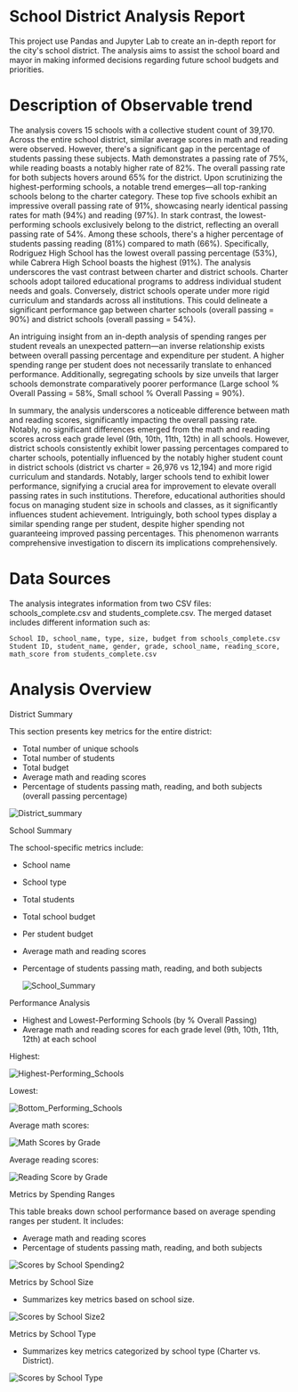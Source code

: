 # School District Analysis Report

This project use Pandas and Jupyter Lab to create an in-depth report for the city's school district. The analysis aims to assist the school board and mayor in making informed decisions regarding future school budgets and priorities.

# Description of Observable trend

The analysis covers 15 schools with a collective student count of 39,170. Across the entire school district, similar average scores in math and reading were observed. However, there's a significant gap in the percentage of students passing these subjects. Math demonstrates a passing rate of 75%, while reading boasts a notably higher rate of 82%. The overall passing rate for both subjects hovers around 65% for the district. Upon scrutinizing the highest-performing schools, a notable trend emerges—all top-ranking schools belong to the charter category. These top five schools exhibit an impressive overall passing rate of 91%, showcasing nearly identical passing rates for math (94%) and reading (97%). In stark contrast, the lowest-performing schools exclusively belong to the district, reflecting an overall passing rate of 54%. Among these schools, there's a higher percentage of students passing reading (81%) compared to math (66%). Specifically, Rodriguez High School has the lowest overall passing percentage (53%), while Cabrera High School boasts the highest (91%). The analysis underscores the vast contrast between charter and district schools. Charter schools adopt tailored educational programs to address individual student needs and goals. Conversely, district schools operate under more rigid curriculum and standards across all institutions. This could delineate a significant performance gap between charter schools (overall passing = 90%) and district schools (overall passing = 54%).

An intriguing insight from an in-depth analysis of spending ranges per student reveals an unexpected pattern—an inverse relationship exists between overall passing percentage and expenditure per student. A higher spending range per student does not necessarily translate to enhanced performance. Additionally, segregating schools by size unveils that larger schools demonstrate comparatively poorer performance (Large school % Overall Passing = 58%, Small school % Overall Passing = 90%).

In summary, the analysis underscores a noticeable difference between math and reading scores, significantly impacting the overall passing rate. Notably, no significant differences emerged from the math and reading scores across each grade level (9th, 10th, 11th, 12th) in all schools. However, district schools consistently exhibit lower passing percentages compared to charter schools, potentially influenced by the notably higher student count in district schools (district vs charter = 26,976 vs 12,194) and more rigid curriculum and standards. Notably, larger schools tend to exhibit lower performance, signifying a crucial area for improvement to elevate overall passing rates in such institutions. Therefore, educational authorities should focus on managing student size in schools and classes, as it significantly influences student achievement. Intriguingly, both school types display a similar spending range per student, despite higher spending not guaranteeing improved passing percentages. This phenomenon warrants comprehensive investigation to discern its implications comprehensively.




# Data Sources

The analysis integrates information from two CSV files: schools_complete.csv and students_complete.csv. The merged dataset includes different information such as:

    School ID, school_name, type, size, budget from schools_complete.csv
    Student ID, student_name, gender, grade, school_name, reading_score, math_score from students_complete.csv

# Analysis Overview

District Summary

This section presents key metrics for the entire district:

- Total number of unique schools
- Total number of students
- Total budget
- Average math and reading scores
- Percentage of students passing math, reading, and both subjects (overall passing percentage)

![District_summary](https://github.com/MarcoN16/pandas-challenge/assets/150491559/a6075193-19c0-473b-a82c-c5017c511486)

School Summary

The school-specific metrics include:

- School name
- School type
- Total students
- Total school budget
- Per student budget
- Average math and reading scores
- Percentage of students passing math, reading, and both subjects

  ![School_Summary](https://github.com/MarcoN16/pandas-challenge/assets/150491559/8beec4d0-60bc-41d4-8822-ded079002c16)


Performance Analysis

- Highest and Lowest-Performing Schools (by % Overall Passing)
- Average math and reading scores for each grade level (9th, 10th, 11th, 12th) at each school
  
Highest:

![Highest-Performing_Schools](https://github.com/MarcoN16/pandas-challenge/assets/150491559/685f0d34-b232-4b0a-b957-2d080c33bbf2)

Lowest:

![Bottom_Performing_Schools](https://github.com/MarcoN16/pandas-challenge/assets/150491559/69ae7321-8069-4f11-8bf0-f05c69b67e5b)

Average math scores:

![Math Scores by Grade](https://github.com/MarcoN16/pandas-challenge/assets/150491559/bf2f9e3e-fabc-411c-9b5e-bcb5807b1618)

Average reading scores:

![Reading Score by Grade](https://github.com/MarcoN16/pandas-challenge/assets/150491559/21ca3049-520b-4a04-8875-1660517c9cdb)


Metrics by Spending Ranges

This table breaks down school performance based on average spending ranges per student. It includes:

- Average math and reading scores
- Percentage of students passing math, reading, and both subjects

![Scores by School Spending2](https://github.com/MarcoN16/pandas-challenge/assets/150491559/0e28b766-96c7-4b95-a4bd-aa155eee251a)


Metrics by School Size

- Summarizes key metrics based on school size.

![Scores by School Size2](https://github.com/MarcoN16/pandas-challenge/assets/150491559/bf8b9fbf-0e6b-49bb-a49c-8342544e4ec6)


Metrics by School Type

- Summarizes key metrics categorized by school type (Charter vs. District).

![Scores by School Type](https://github.com/MarcoN16/pandas-challenge/assets/150491559/06a305e1-a26d-41fd-ba7f-458be7397772)
